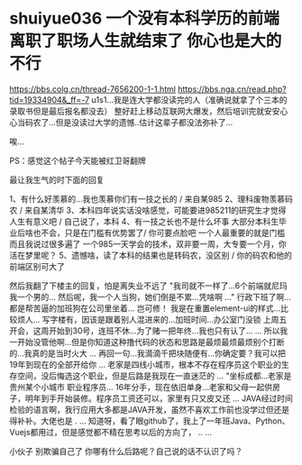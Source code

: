 # shuiyue036 一个没有本科学历的前端离职了职场人生就结束了 你心也是大的不行

https://bbs.colg.cn/thread-7656200-1-1.html
https://bbs.nga.cn/read.php?tid=19334904&_ff=-7
u1s1...我是连大学都没读完的人（准确说就拿了个三本的录取书但是最后报名都没去）
整好赶上移动互联网大爆发，然后培训完就安安心心当码农了...但是没读过大学的遗憾..估计这辈子都没法弥补了...

唉...



PS：感觉这个帖子今天能被红卫哥翻牌

最让我生气的时下面的回复

1、有什么好羡慕的…我也羡慕你们有一技之长的  / 来自某985
2、理科废物羡慕码农 / 来自某清华
3、本科四年说实话没啥感觉，可能要进985211的研究生才觉得人生有意义吧 / 自己说了，本科
4、有一技之长也不是什么坏事
大部分本科生毕业后啥也不会，只是在门槛有优势罢了/
你可要点脸吧 一个人最重要的就是门槛
而且我说过很多遍了 一个985一天学会的技术，双非要一周，大专要一个月，你活在梦里呢？
5、遗憾啥，读了本科的结果也是转码农，没区别 / 你的码农和他的前端区别可大了


然后我翻了下楼主的回复，怕是离失业不远了
"我司就不一样了...6个前端就尼玛我一个男的...
然后呢，我一个人当狗，她们倒是不累...凭啥啊 ..."
行政下班了啊...都是帮苦逼的加班狗在公司里坐着...
岂可修！
我是在重置element-ui的样式...比较烦人...
写字楼有，因该是跟着别人混进来的...加班时间...办公室门没锁
上周五开会，这周开始到30号，连班不休...为了赌一把年终...我也只有认了... ...
所以我一开始没管他啊...但是你知道这种撸代码的状态和思路是最烦最烦最烦别个打断的...我真的是当时火大 ...
再回一句...我滴滴千把块随便有...你确定要？我可以把19年到现在的全部开给你 ...
老家是四线小城市，根本不存在程序员这个职业的生存空间，没后悔选这个职业，但是后路是我现在一直迷茫的 ...
"坐标成都...老家是贵州某个小城市
职业程序员...
16年分手，现在依旧单身...老家和父母一起供房子，明年到手开始装修。程序员工资还可以，家里有只又皮又还 ...
JAVA经过时间检验的语言啊，我行应用大多都是JAVA开发，虽然不喜欢工作前也没学过但还是得补补。大佬也是 . ...
知道呀，看了眼github了，我上了一年班Java、Python、Vuejs都用过，但是感觉都不精在思考以后的方向了， .. ...


小伙子 别欺骗自己了 你哪有什么后路呢？自己说的话不认识了吗？
